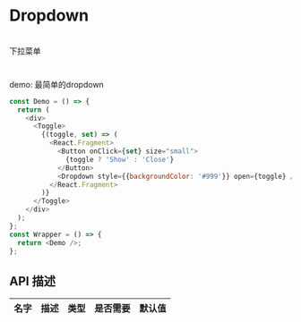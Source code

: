 # Dropdown
<br/>  下拉菜单<br/> 

### <br/>  demo: 最简单的dropdown<br/> 
```js
const Demo = () => {
  return (
    <div>
      <Toggle>
        {(toggle, set) => (
          <React.Fragment>
            <Button onClick={set} size="small">
              {toggle ? 'Show' : 'Close'}
            </Button>
            <Dropdown style={{backgroundColor: '#999'}} open={toggle} />
          </React.Fragment>
        )}
      </Toggle>
    </div>
  );
};
const Wrapper = () => {
  return <Demo />;
};

```


## API 描述
|名字| 描述|类型|是否需要|默认值|
| ------------- |:-------------:|:-----:| -----:|-----:|

    